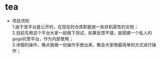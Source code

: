 # tea
* 项目须知  
1.由于改平台是公开的，在现在的仓库职能放一些非机密性的文档；  
2.目前先用这个平台大家一起做下测试，如果反馈不错，就搭建一个私人的gogs托管平台，作为内部使用；  
3.详细的操作，晚点我做一份操作手册出来，教会大家用最简单的方式进行操作；  
